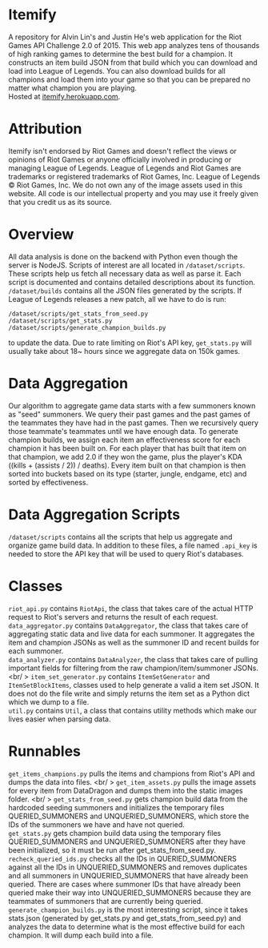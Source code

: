 # Itemify
A repository for Alvin Lin's and Justin He's web application for the
Riot Games API Challenge 2.0 of 2015.
This web app analyzes tens of thousands of high ranking games to determine
the best build for a champion. It constructs an item build JSON from that
build which you can download and load into League of Legends. You can also
download builds for all champions and load them into your game so that you
can be prepared no matter what champion you are playing.
<br />
Hosted at [itemify.herokuapp.com](http://itemify.herokuapp.com).

# Attribution
Itemify isn't endorsed by Riot Games and doesn't reflect the views or opinions
of Riot Games or anyone officially involved in producing or managing League of
Legends. League of Legends and Riot Games are trademarks or registered
trademarks of Riot Games, Inc. League of Legends &copy; Riot Games, Inc.
We do not own any of the image assets used in this website.
All code is our intellectual property and you may use it freely given that
you credit us as its source.

# Overview
All data analysis is done on the backend with Python even though the server
is NodeJS. Scripts of interest are all located in ```/dataset/scripts```.
These scripts help us fetch all necessary data as well as parse it. Each
script is documented and contains detailed descriptions about its function.
```/dataset/builds``` contains all the JSON files generated by the scripts.
If League of Legends releases a new patch, all we have to do is run:
```
/dataset/scripts/get_stats_from_seed.py
/dataset/scripts/get_stats.py
/dataset/scripts/generate_champion_builds.py
```
to update the data. Due to rate limiting on Riot's API key, ```get_stats.py```
will usually take about 18~ hours since we aggregate data on 150k games.

# Data Aggregation
Our algorithm to aggregate game data starts with a few summoners known as
"seed" summoners. We query their past games and the past games of the teammates
they have had in the past games. Then we recursively query those teammate's
teammates until we have enough data.
To generate champion builds, we assign each item an effectiveness score for each
champion it has been built on. For each player that has built that item on that
champion, we add 2.0 if they won the game, plus the player's KDA ((kills +
(assists / 2)) / deaths). Every item built on that champion is then sorted into
buckets based on its type (starter, jungle, endgame, etc) and sorted by
effectiveness.

# Data Aggregation Scripts
```/dataset/scripts``` contains all the scripts that help us aggregate and
organize game build data. In addition to these files, a file named ```.api_key```
is needed to store the API key that will be used to query Riot's databases.

# Classes
```riot_api.py``` contains ```RiotApi```, the class that takes care of the
actual HTTP request to Riot's servers and returns the result of each request.
<br />
```data_aggregator.py``` contains ```DataAggregator```, the class that takes care
of aggregating static data and live data for each summoner. It aggregates
the item and champion JSONs as well as the summoner ID and recent builds for
each summoner.
<br />
```data_analyzer.py``` contains ```DataAnalyzer```, the class that takes care of
pulling important fields for filtering from the raw champion/item/summoner JSONs.
<br/ >
```item_set_generator.py``` contains ```ItemSetGenerator``` and
```ItemSetBlockItems```, classes used to help generate a valid a item set JSON.
It does not do the file write and simply returns the item set as a Python dict
which we dump to a file.
<br />
```util.py``` contains ```Util```, a class that contains utility methods which
make our lives easier when parsing data.

# Runnables
```get_items_champions.py``` pulls the items and champions from Riot's API and dumps the data into files.
<br/ >
```get_item_assets.py``` pulls the image assets for every item from DataDragon and
dumps them into the static images folder.
<br/ >
```get_stats_from_seed.py``` gets champion build data from the hardcoded seeding
summoners and initializes the temporary files QUERIED_SUMMONERS and
UNQUERIED_SUMMONERS, which store the IDs of the summoners we have and have not
queried.
<br />
```get_stats.py``` gets champion build data using the temporary files
QUERIED_SUMMONERS and UNQUERIED_SUMMONERS after they have been initialized, so
it must be run after get_stats_from_seed.py.
<br />
```recheck_queried_ids.py``` checks all the IDs in QUERIED_SUMMONERS against all
the IDs in UNQUERIED_SUMMONERS and removes duplicates and all summoners in
UNQUERIED_SUMMONERS that have already been queried. There are cases where
summoner IDs that have already been queried make their way into
UNQUERIED_SUMMONERS because they are teammates of summoners that are currently
being queried.
<br />
```generate_champion_builds.py``` is the most interesting script, since it takes
stats.json (generated by get_stats.py and get_stats_from_seed.py) and analyzes
the data to determine what is the most effective build for each champion. It
will dump each build into a file.
